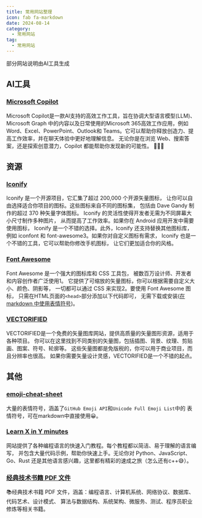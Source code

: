 ```yaml
---
title: 常用网站整理
icon: fab fa-markdown
date: 2024-08-14
category:
  - 常用网站
tag:
  - 常用网站
---
```


部分网站说明由AI工具生成

## AI工具

### [Microsoft Copilot](https://copilot.microsoft.com/)

Microsoft Copilot是一款AI支持的高效工作工具，旨在协调大型语言模型(LLM)、Microsoft Graph
中的内容以及日常使用的Microsoft 365高效工作应用，例如Word、Excel、PowerPoint、Outlook和
Teams。它可以帮助你释放创造力、提高工作效率，并在聊天体验中更好地理解信息。
无论你是在浏览 Web、搜索答案，还是探索创意潜力，Copilot 都能帮助你发现新的可能性。 🚀👩‍💻

## 资源

### [Iconify](https://iconify.design/)

Iconify 是一个开源项目，它汇集了超过 200,000 个开源矢量图标，
让你可以自由选择适合你项目的图标。这些图标来自不同的图标集，
包括由 Dave Gandy 制作的超过 370 种矢量字体图标。
Iconify 的灵活性使得开发者无需为不同屏幕大小尺寸制作多种图片，
从而提高了工作效率。如果你在 Android 应用开发中需要使用图标，
Iconify 是一个不错的选择。此外，Iconify 还支持替换其他图标库，
例如 iconfont 和 font-awesome3。如果你对自定义图标有需求，
Iconify 也是一个不错的工具，它可以帮助你修改手机图标，
让它们更加适合你的风格。

### [Font Awesome](https://fontawesome.com/)

Font Awesome 是一个强大的图标库和 CSS 工具包，
被数百万设计师、开发者和内容创作者广泛使用1。
它提供了可缩放的矢量图标，你可以根据需要自定义大小、颜色、阴影等，
一切都可以通过 CSS 来实现2。要使用 Font Awesome 图标，
只需在HTML页面的`<head>`部分添加以下代码即可，
无需下载或安装([在 markdown 中使用表情符号](https://juejin.cn/post/6983870478674821128))。

### [VECTORIFIED](https://vectorified.com/)

VECTORIFIED是一个免费的矢量图库网站，提供高质量的矢量图形资源，适用于各种项目。
你可以在这里找到不同类别的矢量图，包括插图、背景、纹理、剪贴画、图案、符号、轮廓等。
这些矢量图都是免版税的，你可以用于商业项目，而且分辨率也很高。
如果你需要矢量设计灵感，VECTORIFIED是一个不错的起点。

## 其他

### [emoji-cheat-sheet](https://github.com/ikatyang/emoji-cheat-sheet)

大量的表情符号，涵盖了`GitHub Emoji API`和`Unicode Full Emoji List`中的
表情符号，可在markdown中直接使用😀。

### [Learn X in Y minutes](https://learnxinyminutes.com/)

网站提供了各种编程语言的快速入门教程。每个教程都以简洁、易于理解的语言编写，
并包含大量代码示例，帮助你快速上手。无论你对 Python、JavaScript、Go、Rust
还是其他语言感兴趣，这里都有精彩的速成之旅（怎么还有c++😅）。

### [经典技术书籍 PDF 文件](https://awesome-programming-books.github.io/)

📚经典技术书籍 PDF 文件，涵盖：编程语言、计算机系统、网络协议、数据库、代码艺术、设计模式、
算法与数据结构、系统架构、微服务、测试、程序员职业修炼等相关书籍。

